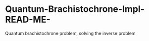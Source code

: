 # Quantum-Brachistochrone-Impl-READ-ME-
Quantum brachistochrone problem, solving the inverse problem
